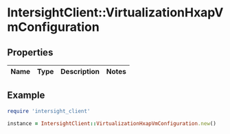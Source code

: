 # IntersightClient::VirtualizationHxapVmConfiguration

## Properties

| Name | Type | Description | Notes |
| ---- | ---- | ----------- | ----- |

## Example

```ruby
require 'intersight_client'

instance = IntersightClient::VirtualizationHxapVmConfiguration.new()
```

